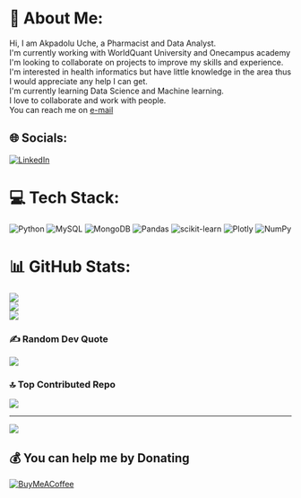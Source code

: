 # 💫 About Me:
Hi, I am Akpadolu Uche, a Pharmacist and Data Analyst. <br> I'm currently working with WorldQuant University and Onecampus academy<br>I'm looking to collaborate on projects to improve my skills and experience. <br>I'm interested in health informatics but have little knowledge in the area thus I would appreciate any help I can get. <br>I'm currently learning Data Science and Machine learning.<br>I love to collaborate and work with people. <br> You can reach me on [e-mail](uche.upwork@gmail.com)


## 🌐 Socials:
[![LinkedIn](https://img.shields.io/badge/LinkedIn-%230077B5.svg?logo=linkedin&logoColor=white)](https://linkedin.com/in/https://www.linkedin.com/in/uche-akpadolu-4bb21b168) 

# 💻 Tech Stack:
![Python](https://img.shields.io/badge/python-3670A0?style=for-the-badge&logo=python&logoColor=ffdd54) ![MySQL](https://img.shields.io/badge/mysql-%2300f.svg?style=for-the-badge&logo=mysql&logoColor=white) ![MongoDB](https://img.shields.io/badge/MongoDB-%234ea94b.svg?style=for-the-badge&logo=mongodb&logoColor=white) ![Pandas](https://img.shields.io/badge/pandas-%23150458.svg?style=for-the-badge&logo=pandas&logoColor=white) ![scikit-learn](https://img.shields.io/badge/scikit--learn-%23F7931E.svg?style=for-the-badge&logo=scikit-learn&logoColor=white) ![Plotly](https://img.shields.io/badge/Plotly-%233F4F75.svg?style=for-the-badge&logo=plotly&logoColor=white) ![NumPy](https://img.shields.io/badge/numpy-%23013243.svg?style=for-the-badge&logo=numpy&logoColor=white)
# 📊 GitHub Stats:
![](https://github-readme-stats.vercel.app/api?username=Uche-Dora&theme=default&hide_border=false&include_all_commits=false&count_private=false)<br/>
![](https://github-readme-streak-stats.herokuapp.com/?user=Uche-Dora&theme=default&hide_border=false)<br/>
![](https://github-readme-stats.vercel.app/api/top-langs/?username=Uche-Dora&theme=default&hide_border=false&include_all_commits=false&count_private=false&layout=compact)

### ✍️ Random Dev Quote
![](https://quotes-github-readme.vercel.app/api?type=horizontal&theme=light)

### 🔝 Top Contributed Repo
![](https://github-contributor-stats.vercel.app/api?username=Uche-Dora&limit=5&theme=darkhub&combine_all_yearly_contributions=true)

---
[![](https://visitcount.itsvg.in/api?id=Uche-Dora&icon=0&color=0)](https://visitcount.itsvg.in)

  ## 💰 You can help me by Donating
  [![BuyMeACoffee](https://img.shields.io/badge/Buy%20Me%20a%20Coffee-ffdd00?style=for-the-badge&logo=buy-me-a-coffee&logoColor=black)](https://buymeacoffee.com/https://www.buymeacoffee.com/Uchay3) 

  
<!-- Proudly created with GPRM ( https://gprm.itsvg.in ) -->

<!---
Uche-Dora/Uche-Dora is a ✨ special ✨ repository because its `README.md` (this file) appears on your GitHub profile.
You can click the Preview link to take a look at your changes.
--->
